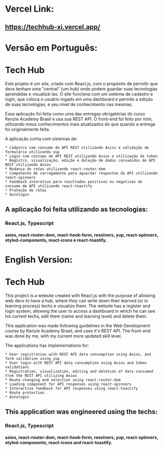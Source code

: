 # Vercel Link:
## https://techhub-xi.vercel.app/

# Versão em Português:

# Tech Hub

Este projeto é um site, criado com React.js, com o propósito de permitir que devs tenham uma "central" (um hub) onde podem guardar suas tecnologias aprendidas e visualizá-las.
O site funciona com um sistema de cadastro e login, que coloca o usuário logado em uma dashboard e permite a edição de suas tecnologias, e seu nível de conhecimento nas mesmas.

Essa aplicação foi feita como uma das entregas obrigatórias do curso Kenzie Academy Brasil e usa sua REST API. O front-end foi feito por mim, utilizando meus conhecimentos mais atualizados do que quando a entrega foi originalmente feita.

A aplicação conta com sistemas de: 

    * Cadastro com consumo de API REST utilizando Axios e validação de formulário utilizando yup
    * Login com consumo de API REST utilizando Axios e utilização de token
    * Registro, visualização, edição e deleção de dados consumidos de API REST utilizando Axios
    * Mudança de rotas utilizando react-router-dom
    * Componente de carregamento para aguardar respostas da API utilizando react-spinners
    * Feedback interativo para resultados positivos ou negativos do consumo de API utilizando react-toastify
    * Proteção de rotas 
    * Autologin

## A aplicação foi feita utilizando as tecnologias:

### React.js, Typescript
#### axios, react-router-dom, react-hook-form, resolvers, yup, react-spinners, styled-components, react-icons e react-toastify.

# English Version:

# Tech Hub

This project is a website created with React.js with the purpose of allowing web devs to have a hub, where they can write down their learned (or in learning process) techs e visualize them.
The website has a register and login system, allowing the user to access a dashboard in which he can see his current techs, edit them (name and learning level) and delete them.

This application was made following guidelines in the Web Development course by Kenzie Academy Brasil, and uses it's REST API. The front-end was done by me, with my current more updated skill level.

The applications has implementations for:

    * User registration with REST API data consumption using Axios, and form validation using yup
    * User login with REST API data consumption using Axios and token validations
    * Registration, visualization, editing and deletion of data consumed from the REST API utilizing Axios
    * Route changing and selection using react-router-dom
    * Loading component for API responses using react-spinners
    * Interactive feedback for API responses using react-toastify
    * Route protection 
    * Autologin


## This application was engineered using the techs:

### React.js, Typescript
#### axios, react-router-dom, react-hook-form, resolvers, yup, react-spinners, styled-components, react-icons and react-toastify.
